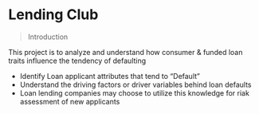 # Lending Club
> Introduction

This project is to analyze and understand how consumer & funded loan traits influence the tendency of defaulting

- Identify Loan applicant attributes that tend to “Default”
- Understand the driving factors or driver variables behind loan defaults
- Loan lending companies may choose to utilize this knowledge for riak assessment of new applicants
